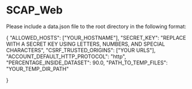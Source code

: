 # SCAP_Web

Please include a data.json file to the root directory in the following format:

{
  "ALLOWED_HOSTS": ["YOUR_HOSTNAME"],
  "SECRET_KEY": "REPLACE WITH A SECRET KEY USING LETTERS, NUMBERS, AND SPECIAL CHARACTERS",
  "CSRF_TRUSTED_ORIGINS":  ["YOUR URLS"],
  "ACCOUNT_DEFAULT_HTTP_PROTOCOL": "http",
  "PERCENTAGE_INSIDE_DATASET": 90.0,
  "PATH_TO_TEMP_FILES": "YOUR_TEMP_DIR_PATH"

}
